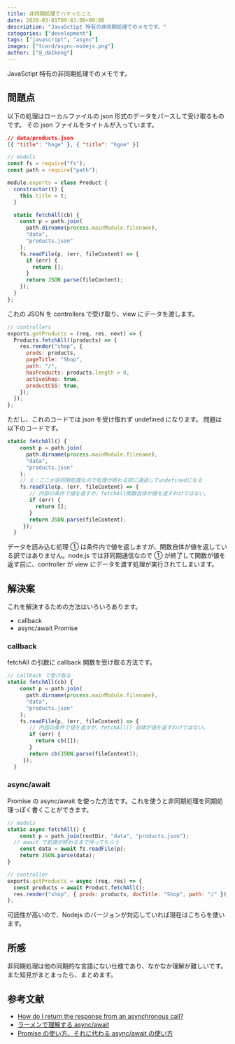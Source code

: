 ```yaml
---
title: 非同期処理でハマったこと
date: 2020-03-01T09:43:00+09:00
description: "JavaSctipt 特有の非同期処理でのメモです。"
categories: ["development"]
tags: ["javascript", "async"]
images: ["tcard/async-nodejs.png"]
author: ["@_da1kong"]
---
```


JavaSctipt 特有の非同期処理でのメモです。

## 問題点

以下の処理はローカルファイルの json 形式のデータをパースして受け取るものです。
その json ファイルをタイトルが入っています。

```json
// data/products.json
[{ "title": "hoge" }, { "title": "hgoe" }]
```

```javascript
// models
const fs = require("fs");
const path = require("path");

module.exports = class Product {
  constructor(t) {
    this.title = t;
  }

  static fetchAll(cb) {
    const p = path.join(
      path.dirname(process.mainModule.filename),
      "data",
      "products.json"
    );
    fs.readFile(p, (err, fileContent) => {
      if (err) {
        return [];
      }
      return JSON.parse(fileContent);
    });
  }
};
```

これの JSON を controllers で受け取り、view にデータを渡します。

```javascript
// controllers
exports.getProducts = (req, res, next) => {
  Products.fetchAll((products) => {
    res.render("shop", {
      prods: products,
      pageTitle: "Shop",
      path: "/",
      hasProducts: products.length > 0,
      activeShop: true,
      productCSS: true,
    });
  });
};
```

ただし、これのコードでは json を受け取れず undefined になります。
問題は以下のコードです。

```javascript
static fetchAll() {
    const p = path.join(
      path.dirname(process.mainModule.filename),
      "data",
      "products.json"
    );
  	// ①：ここが非同期処理なので処理が終わる前に通過してundefinedになる
    fs.readFile(p, (err, fileContent) => {
       // 内部の条件で値を返すが、fetchAll関数自体が値を返すわけではない。
       if (err) {
         return [];
       }
       return JSON.parse(fileContent);
     });
  }
```

データを読み込む処理 ① は条件内で値を返しますが、関数自体が値を返している訳ではありません。node.js では非同期通信なので ① が終了して関数が値を返す前に、controller が view にデータを渡す処理が実行されてしまいます。

## 解決案

これを解決するための方法はいろいろあります。

- callback
- async/await Promise

### callback

fetchAll の引数に callback 関数を受け取る方法です。

```javascript
// callback で受け取る
static fetchAll(cb) {
    const p = path.join(
      path.dirname(process.mainModule.filename),
      "data",
      "products.json"
    );
    fs.readFile(p, (err, fileContent) => {
       // 内部の条件で値を返すが、fetchAll() 自体が値を返すわけではない。
       if (err) {
         return cb([]);
       }
       return cb(JSON.parse(fileContent));
     });
  }
```

### async/await

Promise の async/await を使った方法です。これを使うと非同期処理を同期処理っぽく書くことができます。

```javascript
// models
static async fetchAll() {
	const p = path.join(rootDir, "data", "products.json");
  // await で処理が終わるまで待ってもらう
	const data = await fs.readFile(p);
	return JSON.parse(data);
}
```

```javascript
// controller
exports.getProducts = async (req, res) => {
  const products = await Product.fetchAll();
  res.render("shop", { prods: products, docTitle: "Shop", path: "/" });
};
```

可読性が高いので、Nodejs のバージョンが対応していれば現在はこちらを使います。

## 所感

非同期処理は他の同期的な言語にない仕様であり、なかなか理解が難しいです。
また知見がまとまったら、まとめます。

## 参考文献

- [How do I return the response from an asynchronous call?](https://stackoverflow.com/questions/14220321/how-do-i-return-the-response-from-an-asynchronous-call)
- [ラーメンで理解する async/await](https://qiita.com/7tsuno/items/6d5a27ffe9143b35defe)
- [Promise の使い方、それに代わる async/await の使い方](https://qiita.com/suin/items/97041d3e0691c12f4974)
